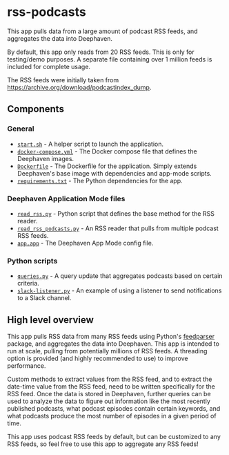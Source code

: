 # rss-podcasts

This app pulls data from a large amount of podcast RSS feeds, and aggregates the data into Deephaven.

By default, this app only reads from 20 RSS feeds. This is only for testing/demo purposes. A separate file containing over 1 million feeds is included for complete usage.

The RSS feeds were initially taken from https://archive.org/download/podcastindex_dump.

## Components

### General

* [`start.sh`](start.sh) - A helper script to launch the application.
* [`docker-compose.yml`](docker-compose.yml) - The Docker compose file that defines the Deephaven images.
* [`Dockerfile`](Dockerfile) - The Dockerfile for the application. Simply extends Deephaven's base image with dependencies and app-mode scripts.
* [`requirements.txt`](requirements.txt) - The Python dependencies for the app.

### Deephaven Application Mode files

* [`read_rss.py`](app.d/read_rss.py) - Python script that defines the base method for the RSS reader.
* [`read_rss_podcasts.py`](app.d/read_rss_podcasts.py) - An RSS reader that pulls from multiple podcast RSS feeds.
* [`app.app`](app.d/app.app) - The Deephaven App Mode config file.

### Python scripts

* [`queries.py`](python-scripts/queries.py) - A query update that aggregates podcasts based on certain criteria.
* [`slack-listener.py`](python-scripts/slack-listener.py) - An example of using a listener to send notifications to a Slack channel.

## High level overview

This app pulls RSS data from many RSS feeds using Python's [feedparser](https://pypi.org/project/feedparser/) package, and aggregates the data into Deephaven. This app is intended to run at scale, pulling from potentially millions of RSS feeds. A threading option is provided (and highly recommended to use) to improve performance.

Custom methods to extract values from the RSS feed, and to extract the date-time value from the RSS feed, need to be written specifically for the RSS feed. Once the data is stored in Deephaven, further queries can be used to analyze the data to figure out information like the most recently published podcasts, what podcast episodes contain certain keywords, and what podcasts produce the most number of episodes in a given period of time.

This app uses podcast RSS feeds by default, but can be customized to any RSS feeds, so feel free to use this app to aggregate any RSS feeds!
